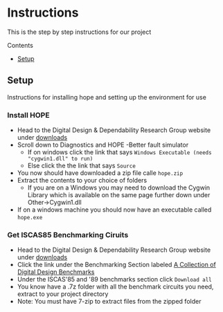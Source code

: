 # Instructions
This is the step by step instructions for our project

Contents
* [Setup](#setup)

## Setup 
Instructions for installing hope and setting up the environment for use

### Install HOPE
* Head to the Digital Design & Dependability Research Group website under [downloads](https://ddd.fit.cvut.cz/www/index.php?page=download)
* Scroll down to Diagnostics and HOPE -Better fault simulator
  * If on windows click the link that says  `Windows Executable (needs "cygwin1.dll" to run)`
  * Else click the the link that says `Source`
* You now should have downloaded a zip file calle `hope.zip`
* Extract the contents to your choice of folders
  * If you are on a Windows you may need to download the Cygwin Library which is available on the same page further down under Other->Cygwin1.dll
* If on a windows machine you should now have an executable called `hope.exe`

### Get ISCAS85 Benchmarking Ciruits
* Head to the Digital Design & Dependability Research Group website under [downloads](https://ddd.fit.cvut.cz/www/index.php?page=download)
* Click the link under the Benchmarking Section labeled [A Collection of Digital Design Benchmarks](https://ddd.fit.cvut.cz/www/prj/Benchmarks/)
* Under the ISCAS'85 and '89 benchmarks section click `Download all`
* You know have a .7z folder with all the benchmark circuits you need, extract to your project directory
 * Note: You must have 7-zip to extract files from the zipped folder




